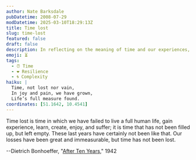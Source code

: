 ```yaml
---
author: Nate Barksdale
pubDatetime: 2008-07-29
modDatetime: 2025-03-10T18:29:13Z
title: Time lost
slug: time-lost
featured: false
draft: false
description: In reflecting on the meaning of time and our experiences, Dietrich Bonhoeffer offers profound insights.
emoji: ⏳
tags:
  - ⏰ Time
  - ❤️ Resilience
  - 🌀 Complexity
haiku: |
  Time, not lost nor vain,  
  In joy and pain, we have grown,  
  Life’s full measure found.
coordinates: [51.1642, 10.4541]
---
```


Time lost is time in which we have failed to live a full human life, gain experience, learn, create, enjoy, and suffer; it is time that has not been filled up, but left empty. These last years have certainly not been like that. Our losses have been great and immeasurable, but time has not been lost.

--Dietrich Bonhoeffer, "[After Ten Years](http://books.google.com/books?id=q7pyQwhiUcQC&pg=PA256&dq=%22time+lost%22+bonhoeffer&ei=H2yPSPGfApzOswPFh5GzAg&client=firefox-a&sig=ACfU3U3f2oKmM5CxW1-n67W4-4qZJJ00jA#PPA256,M1)," 1942
